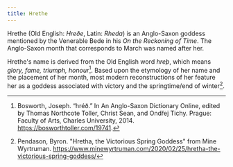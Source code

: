 ```yaml
---
title: Hrethe
---
```


Hrethe (Old English: *Hreðe*, Latin: *Rheda*) is an Anglo-Saxon goddess mentioned by the Venerable Bede in his *On the Reckoning of Time*. The Anglo-Saxon month that corresponds to March was named after her.

Hrethe's name is derived from the Old English word *hreþ*, which means *glory, fame, triumph, honour*[^1]. Based upon the etymology of her name and the placement of her month, most modern reconstructions of her feature her as a goddess associated with victory and the springtime/end of winter[^2]. 

[^1]: Bosworth, Joseph. “hréð.” In An Anglo-Saxon Dictionary Online, edited by Thomas Northcote Toller, Christ Sean, and Ondřej Tichy. Prague: Faculty of Arts, Charles University, 2014. https://bosworthtoller.com/19741.

[^2]: Pendason, Byron. "Hretha, the Victorious Spring Goddess" from Mine Wyrtruman. https://www.minewyrtruman.com/2020/02/25/hretha-the-victorious-spring-goddess/

